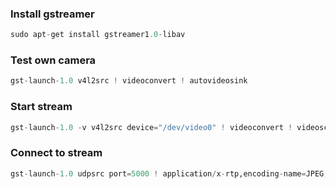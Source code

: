 ### Install gstreamer
```python
sudo apt-get install gstreamer1.0-libav
```
### Test own camera
```python
gst-launch-1.0 v4l2src ! videoconvert ! autovideosink
``` 

### Start stream
```python
gst-launch-1.0 -v v4l2src device="/dev/video0" ! videoconvert ! videoscale ! video/x-raw,format=I420,framerate=25/1 ! jpegenc ! rtpjpegpay ! udpsink host=127.0.0.1 port=5000
```

### Connect to stream
```python
gst-launch-1.0 udpsrc port=5000 ! application/x-rtp,encoding-name=JPEG,payload=26 ! rtpjpegdepay ! jpegdec ! autovideosink
```
